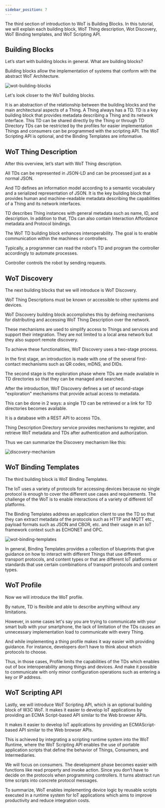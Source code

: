 ```yaml
---
sidebar_position: 7
---
```


The third section of introduction to WoT is Building Blocks. In this tutorial, we will explain each building block, WoT Thing description, Wot Discovery, WoT Binding templates, and WoT Scripting API.

## Building Blocks

Let’s start with building blocks in general. What are building blocks?

Building blocks allow the implementation of systems that conform with the abstract WoT Architecture.

![wot-building-blocks](/img/12-Building-Blocks/wot-building-blocks.png)

Let's look closer to the WoT building blocks.

It is an abstraction of the relationship between the building blocks and the main architectural aspects of a Thing.
A Thing always has a TD.
TD is a key building block that provides metadata describing a Thing and its network interface.
This TD can be shared directly by the Thing or through TD Directory
TDs can be restricted by the profiles for easier implementation
Things and consumers can be programmed with the scripting API.
The WoT Scripting API is optional, and the Binding Templates are informative.

## WoT Thing Description

After this overview, let’s start with WoT Thing description.

All TDs can be represented in JSON-LD and can be processed just as a normal JSON.

And TD defines an information model according to a semantic vocabulary and a serialized representation of JSON. It is the key building block that provides human and machine-readable metadata describing the capabilities of a Thing and its network interfaces.

TD describes Thing instances with general metadata such as name, ID, and description. In addition to that, TDs can also contain Interaction Affordance metadata and Protocol bindings.

The WoT TD building block enhances interoperability. The goal is to enable communication within the machines or controllers.

Typically, a programmer can read the robot's TD and program the controller accordingly to automate processes.

Controller controls the robot by sending requests.

## WoT Discovery

The next building blocks that we will introduce is WoT Discovery.

WoT Thing Descriptions must be known or accessible to other systems and devices.

WoT Discovery building block accomplishes this by defining mechanisms for distributing and accessing WoT Thing Description over the network.

These mechanisms are used to simplify access to Things and services and support their integration. They are not limited to a local area network but they also support remote discovery.

To achieve these functionalities, WoT Discovery uses a two-stage process.

In the first stage, an introduction is made with one of the several first-contact mechanisms such as QR codes, mDNS, and DIDs.

The second stage is the exploration phase where TDs are made available in TD directories so that they can be managed and searched.

After the introduction, WoT Discovery defines a set of second-stage "exploration" mechanisms that provide actual access to metadata.

This can be done in 2 ways: a single TD can be retrieved or a link for TD directories becomes available.

It is a database with a REST API to access TDs.

Thing Description Directory service provides mechanisms to register, and retrieve WoT metadata and TDs after authentication and authorization.

Thus we can summarize the Discovery mechanism like this:

![discovery-mechanism](/img/12-Building-Blocks/discovery-mechanism.png)

## WoT Binding Templates

The third building block is WoT Binding Templates.

The IoT uses a variety of protocols for accessing devices because no single protocol is enough to cover the different use cases and requirements. The challenge of the WoT is to enable interactions of a variety of different IoT platforms.

The Binding Templates address an application client to use the TD so that they can extract metadata of the protocols such as HTTP and MQTT etc., payload formats such as JSON and CBOR, etc. and their usage in an IoT framework context such as ECHONET and OPC.

![wot-binding-templates](/img/12-Building-Blocks/wot-binding-templates.png)

In general, Binding Templates provides a collection of blueprints that give guidance on how to interact with different Things that use different transport protocols, and content types or that are different IoT platforms or standards that use certain combinations of transport protocols and content types.


## WoT Profile

Now we will introduce the WoT profile.

By nature, TD is flexible and able to describe anything without any limitations. 

However, in some cases let's say you are trying to communicate with your smart bulb with your smartphone, the lack of limitation of the TDs causes an unnecessary implementation load to communicate with every Thing.

And while implementing  a thing profile makes it way easier with providing guidance. For instance, developers don’t have to think about which protocols to choose.

Thus, in those cases, Profile limits the capabilities of the TDs which enables out of box interoperability among things and devices. And make it possible to communicate with only minor configuration operations such as entering a key or IP address. 

## WoT Scripting API

Lastly, we will introduce WoT Scripting API, which is an optional building block of W3C WoT. It makes it easier to develop IoT applications by providing an ECMA Script-based API similar to the Web browser APIs. 

It makes it easier to develop IoT applications by providing an ECMAScript-based API similar to the Web browser APIs. 

This is achieved by integrating a scripting runtime system into the WoT Runtime, where the WoT Scripting API enables the use of portable application scripts that define the behavior of Things, Consumers, and Intermediaries.

We will focus on consumers. The development phase becomes easier with functions like read property and invoke action. Since you don’t have to decide on the protocols when programming controllers. It turns abstract run time scripts into concrete protocol messages.

To summarize, WoT enables implementing device logic by reusable scripts executed in a runtime system for IoT applications which aims to improve productivity and reduce integration costs.
